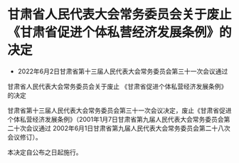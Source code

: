 # 甘肃省人民代表大会常务委员会关于废止《甘肃省促进个体私营经济发展条例》的决定

- 2022年6月2日甘肃省第十三届人民代表大会常务委员会第三十一次会议通过

<!-- INFO END -->

甘肃省人民代表大会常务委员会关于废止 《甘肃省促进个体私营经济发展条例》的决定

甘肃省第十三届人民代表大会常务委员会第三十一次会议决定，废止《甘肃省促进个体私营经济发展条例》（2001年1月7日甘肃省第九届人民代表大会常务委员会第二十次会议通过 2002年6月1日甘肃省第九届人民代表大会常务委员会第二十八次会议修订）。

本决定自公布之日起施行。
